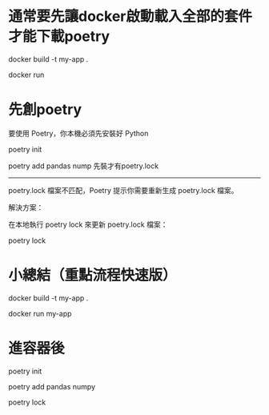 # 通常要先讓docker啟動載入全部的套件才能下載poetry

docker build -t my-app .

docker run

# 先創poetry

要使用 Poetry，你本機必須先安裝好 Python

poetry init

poetry add pandas nump 先裝才有poetry.lock

----------------------------------------------------------------------------------------------

poetry.lock 檔案不匹配，Poetry 提示你需要重新生成 poetry.lock 檔案。

解決方案：

在本地執行 poetry lock 來更新 poetry.lock 檔案：

poetry lock

# 小總結（重點流程快速版）

docker build -t my-app .

docker run my-app

# 進容器後

poetry init

poetry add pandas numpy

poetry lock
